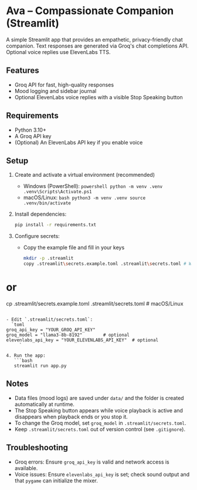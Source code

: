 # Ava – Compassionate Companion (Streamlit)

A simple Streamlit app that provides an empathetic, privacy-friendly chat companion. Text responses are generated via Groq's chat completions API. Optional voice replies use ElevenLabs TTS.

## Features

- Groq API for fast, high-quality responses
- Mood logging and sidebar journal
- Optional ElevenLabs voice replies with a visible Stop Speaking button

## Requirements

- Python 3.10+
- A Groq API key
- (Optional) An ElevenLabs API key if you enable voice

## Setup

1. Create and activate a virtual environment (recommended)

   - Windows (PowerShell):
     `powershell
python -m venv .venv
.venv\Scripts\Activate.ps1
     `
   - macOS/Linux:
     `bash
python3 -m venv .venv
source .venv/bin/activate
     `

2. Install dependencies:

   ```bash
   pip install -r requirements.txt
   ```

3. Configure secrets:
   - Copy the example file and fill in your keys
     ```bash
     mkdir -p .streamlit
     copy .streamlit\secrets.example.toml .streamlit\secrets.toml # Windows
     ```

# or

cp .streamlit/secrets.example.toml .streamlit/secrets.toml # macOS/Linux

````

- Edit `.streamlit/secrets.toml`:
  `toml
groq_api_key = "YOUR_GROQ_API_KEY"
groq_model = "llama3-8b-8192"        # optional
elevenlabs_api_key = "YOUR_ELEVENLABS_API_KEY"  # optional
     `

4. Run the app:
   ```bash
   streamlit run app.py
````

## Notes

- Data files (mood logs) are saved under `data/` and the folder is created automatically at runtime.
- The Stop Speaking button appears while voice playback is active and disappears when playback ends or you stop it.
- To change the Groq model, set `groq_model` in `.streamlit/secrets.toml`.
- Keep `.streamlit/secrets.toml` out of version control (see `.gitignore`).

## Troubleshooting

- Groq errors: Ensure `groq_api_key` is valid and network access is available.
- Voice issues: Ensure `elevenlabs_api_key` is set; check sound output and that `pygame` can initialize the mixer.
